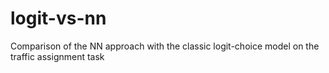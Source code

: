 # logit-vs-nn
Comparison of the NN approach with the classic logit-choice model on the traffic assignment task

